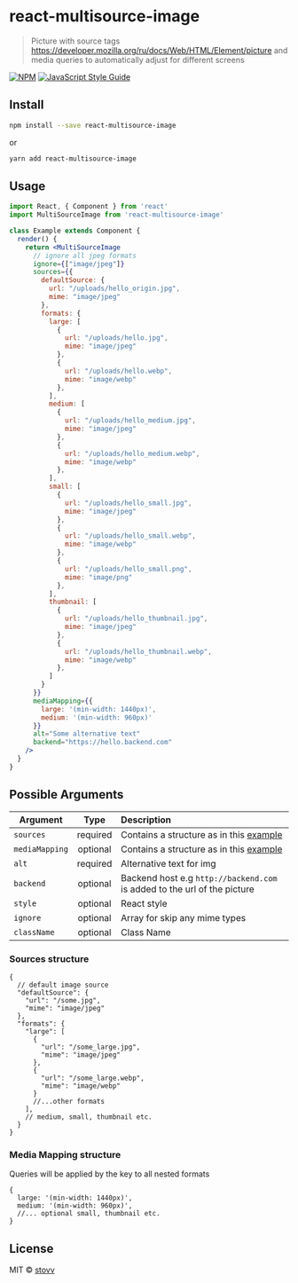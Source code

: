 # react-multisource-image

> Picture with source tags https://developer.mozilla.org/ru/docs/Web/HTML/Element/picture and media queries to automatically adjust for different screens

[![NPM](https://img.shields.io/npm/v/react-multisource-image.svg)](https://www.npmjs.com/package/react-multisource-image) [![JavaScript Style Guide](https://img.shields.io/badge/code_style-standard-brightgreen.svg)](https://standardjs.com)

## Install

```bash
npm install --save react-multisource-image
```
or
```bash
yarn add react-multisource-image
```

## Usage

```jsx
import React, { Component } from 'react'
import MultiSourceImage from 'react-multisource-image'

class Example extends Component {
  render() {
    return <MultiSourceImage
      // ignore all jpeg formats
      ignore={["image/jpeg"]}
      sources={{
        defaultSource: {
          url: "/uploads/hello_origin.jpg",
          mime: "image/jpeg"
        },
        formats: {
          large: [
            {
              url: "/uploads/hello.jpg",
              mime: "image/jpeg"
            },
            {
              url: "/uploads/hello.webp",
              mime: "image/webp"
            },
          ],
          medium: [
            {
              url: "/uploads/hello_medium.jpg",
              mime: "image/jpeg"
            },
            {
              url: "/uploads/hello_medium.webp",
              mime: "image/webp"
            },
          ],
          small: [
            {
              url: "/uploads/hello_small.jpg",
              mime: "image/jpeg"
            },
            {
              url: "/uploads/hello_small.webp",
              mime: "image/webp"
            },
            {
              url: "/uploads/hello_small.png",
              mime: "image/png"
            },
          ],
          thumbnail: [
            {
              url: "/uploads/hello_thumbnail.jpg",
              mime: "image/jpeg"
            },
            {
              url: "/uploads/hello_thumbnail.webp",
              mime: "image/webp"
            },
          ]
        }
      }}
      mediaMapping={{
        large: '(min-width: 1440px)',
        medium: '(min-width: 960px)'
      }}
      alt="Some alternative text"
      backend="https://hello.backend.com"
    />
  }
}
```

## Possible Arguments

| Argument  | Type     | Description |
| --------- | :------: | :---------- |
| `sources` | required | Contains a structure as in this [example](#sources-structure) |
| `mediaMapping` | optional | Contains a structure as in this [example](#media-mapping-structure) |
| `alt` | required | Alternative text for img |
| `backend` | optional | Backend host e.g `http://backend.com` is added to the url of the picture |
| `style` | optional | React style |
| `ignore` | optional | Array for skip any mime types |
| `className` | optional | Class Name |

### Sources structure

```json5
{
  // default image source
  "defaultSource": {
    "url": "/some.jpg",
    "mime": "image/jpeg"
  },
  "formats": {
    "large": [
      {
        "url": "/some_large.jpg",
        "mime": "image/jpeg"
      },
      {
        "url": "/some_large.webp",
        "mime": "image/webp"
      }
      //...other formats
    ],
    // medium, small, thumbnail etc.
  }
}
```

### Media Mapping structure
Queries will be applied by the key to all nested formats
```json5
{
  large: '(min-width: 1440px)',
  medium: '(min-width: 960px)',
  //... optional small, thumbnail etc.
}
```

## License

MIT © [stovv](https://github.com/stovv)
